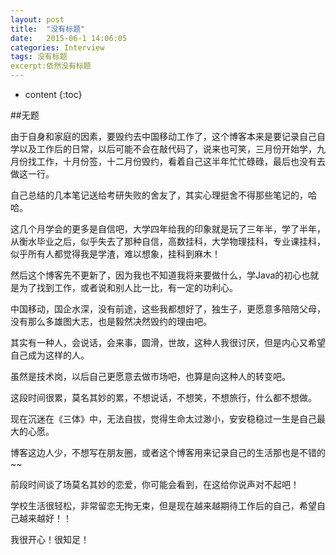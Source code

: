 ```yaml
---
layout: post
title:  "没有标题"
date:   2015-06-1 14:06:05
categories: Interview
tags: 没有标题
excerpt:依然没有标题
---
```


* content
{:toc}

##无题

由于自身和家庭的因素，要毁约去中国移动工作了，这个博客本来是要记录自己自学以及工作后的日常，以后可能不会在敲代码了，说来也可笑，三月份开始学，九月份找工作，十月份签，十二月份毁约，看着自己这半年忙忙碌碌，最后也没有去做这一行。

自己总结的几本笔记送给考研失败的舍友了，其实心理挺舍不得那些笔记的，哈哈。

这几个月学会的更多是自信吧，大学四年给我的印象就是玩了三年半，学了半年，从衡水毕业之后，似乎失去了那种自信，高数挂科，大学物理挂科，专业课挂科，似乎所有人都觉得我是学渣，难以想象，挂科到麻木！

然后这个博客先不更新了，因为我也不知道我将来要做什么，学Java的初心也就是为了找到工作，或者说和别人比一比，有一定的功利心。

中国移动，国企水深，没有前途，这些我都想好了，独生子，更愿意多陪陪父母，没有那么多雄图大志，也是毅然决然毁约的理由吧。

其实有一种人，会说话，会来事，圆滑，世故，这种人我很讨厌，但是内心又希望自己成为这样的人。

虽然是技术岗，以后自己更愿意去做市场吧，也算是向这种人的转变吧。

这段时间很累，莫名其妙的累，不想说话，不想笑，不想旅行，什么都不想做。

现在沉迷在《三体》中，无法自拔，觉得生命太过渺小，安安稳稳过一生是自己最大的心愿。

博客这边人少，不想写在朋友圈，或者这个博客用来记录自己的生活那也是不错的~~

前段时间谈了场莫名其妙的恋爱，你可能会看到，在这给你说声对不起吧！

学校生活很轻松，非常留恋无拘无束，但是现在越来越期待工作后的自己，希望自己越来越好！！

我很开心！很知足！

